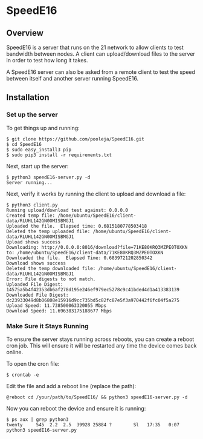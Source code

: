 # SpeedE16

## Overview
SpeedE16 is a server that runs on the 21 network to allow clients to test bandwidth between nodes.  A client can upload/download
files to the server in order to test how long it takes.

A SpeedE16 server can also be asked from a remote client to test the speed between itself and another server running SpeedE16.

## Installation
### Set up the server
To get things up and running:

```
$ git clone https://github.com/pooleja/SpeedE16.git
$ cd SpeedE16
$ sudo easy_install3 pip
$ sudo pip3 install -r requirements.txt
```

Next, start up the server:
```
$ python3 speedE16-server.py -d
Server running...
```

Next, verify it works by running the client to upload and download a file:
```
$ python3 client.py
Running upload/download test against: 0.0.0.0
Created temp file: /home/ubuntu/SpeedE16/client-data/RLUHL142GN0OMISBMGJ1
Uploaded the file.  Elapsed time: 0.6815180778503418
Deleted the temp uploaded file: /home/ubuntu/SpeedE16/client-data/RLUHL142GN0OMISBMGJ1
Upload shows success
Downloading: http://0.0.0.0:8016/download?file=71KE80KRQ3MZPE0TOXKN to: /home/ubuntu/SpeedE16/client-data/71KE80KRQ3MZPE0TOXKN
Downloaded the file.  Elapsed Time: 0.6839721202850342
Download shows success
Deleted the temp downloaded file: /home/ubuntu/SpeedE16/client-data/RLUHL142GN0OMISBMGJ1
Error: File digests to not match.
Uploaded File Digest: 14575a5b4f42353db6af278d195e246ef979ec5278c9c41bded4d1a413383139
Downloaded File Digest: dc23933049d8b06808e15916d9cc735bd5c82fc87e5f3a970442f6fc04f5a275
Upload Speed: 11.738500063320055 Mbps
Download Speed: 11.696383175188677 Mbps
```
### Make Sure it Stays Running
To ensure the server stays running across reboots, you can create a reboot cron job.  This will ensure it will be restarted any time the device comes back online.

To open the cron file:
```
$ crontab -e
```

Edit the file and add a reboot line (replace the path):
```
@reboot cd /your/path/to/SpeedE16/ && python3 speedE16-server.py -d
```

Now you can reboot the device and ensure it is running:
```
$ ps aux | grep python3
twenty     545  2.2  2.5  39928 25884 ?        Sl   17:35   0:07 python3 speedE16-server.py
```
